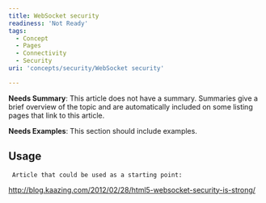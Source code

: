 ```yaml
---
title: WebSocket security
readiness: 'Not Ready'
tags:
  - Concept
  - Pages
  - Connectivity
  - Security
uri: 'concepts/security/WebSocket security'

---
```

**Needs Summary**: This article does not have a summary. Summaries give a brief overview of the topic and are automatically included on some listing pages that link to this article.

**Needs Examples**: This section should include examples.

## Usage

     Article that could be used as a starting point:

<http://blog.kaazing.com/2012/02/28/html5-websocket-security-is-strong/>
